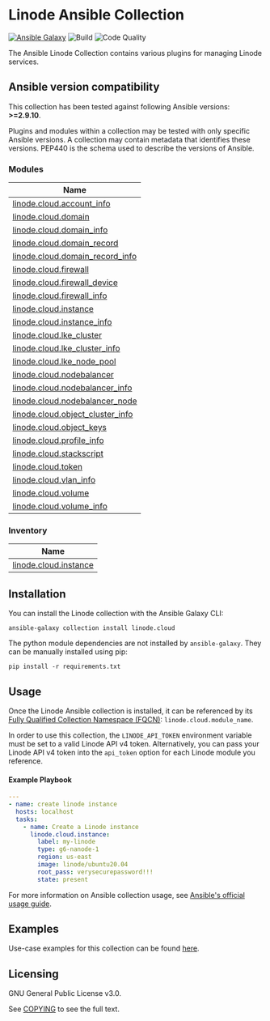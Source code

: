 # Linode Ansible Collection
[![Ansible Galaxy](https://img.shields.io/badge/galaxy-linode.cloud-660198.svg?style=flat)](https://galaxy.ansible.com/linode/cloud/) 
![Build](https://img.shields.io/github/workflow/status/linode/ansible_linode/Run%20Integration%20Tests/main?label=tests)
![Code Quality](https://img.shields.io/lgtm/grade/python/github/linode/ansible_linode?label=code%20quality)

The Ansible Linode Collection contains various plugins for managing Linode services.

<!--start requires_ansible-->
## Ansible version compatibility

This collection has been tested against following Ansible versions: **>=2.9.10**.

Plugins and modules within a collection may be tested with only specific Ansible versions.
A collection may contain metadata that identifies these versions.
PEP440 is the schema used to describe the versions of Ansible.
<!--end requires_ansible-->

<!--start collection content-->
### Modules
Name |
--- |
[linode.cloud.account_info](./docs/modules/account_info.md)|
[linode.cloud.domain](./docs/modules/domain.md)|
[linode.cloud.domain_info](./docs/modules/domain_info.md)|
[linode.cloud.domain_record](./docs/modules/domain_record.md)|
[linode.cloud.domain_record_info](./docs/modules/domain_record_info.md)|
[linode.cloud.firewall](./docs/modules/firewall.md)|
[linode.cloud.firewall_device](./docs/modules/firewall_device.md)|
[linode.cloud.firewall_info](./docs/modules/firewall_info.md)|
[linode.cloud.instance](./docs/modules/instance.md)|
[linode.cloud.instance_info](./docs/modules/instance_info.md)|
[linode.cloud.lke_cluster](./docs/modules/lke_cluster.md)|
[linode.cloud.lke_cluster_info](./docs/modules/lke_cluster_info.md)|
[linode.cloud.lke_node_pool](./docs/modules/lke_node_pool.md)|
[linode.cloud.nodebalancer](./docs/modules/nodebalancer.md)|
[linode.cloud.nodebalancer_info](./docs/modules/nodebalancer_info.md)|
[linode.cloud.nodebalancer_node](./docs/modules/nodebalancer_node.md)|
[linode.cloud.object_cluster_info](./docs/modules/object_cluster_info.md)|
[linode.cloud.object_keys](./docs/modules/object_keys.md)|
[linode.cloud.profile_info](./docs/modules/profile_info.md)|
[linode.cloud.stackscript](./docs/modules/stackscript.md)|
[linode.cloud.token](./docs/modules/token.md)|
[linode.cloud.vlan_info](./docs/modules/vlan_info.md)|
[linode.cloud.volume](./docs/modules/volume.md)|
[linode.cloud.volume_info](./docs/modules/volume_info.md)|


### Inventory
Name |
--- |
[linode.cloud.instance](./docs/inventory/instance.md)|


<!--end collection content-->

## Installation

You can install the Linode collection with the Ansible Galaxy CLI:

```shell
ansible-galaxy collection install linode.cloud
```

The python module dependencies are not installed by `ansible-galaxy`.  They can
be manually installed using pip:

```shell
pip install -r requirements.txt
```

## Usage
Once the Linode Ansible collection is installed, it can be referenced by its [Fully Qualified Collection Namespace (FQCN)](https://github.com/ansible-collections/overview#terminology): `linode.cloud.module_name`.

In order to use this collection, the `LINODE_API_TOKEN` environment variable must be set to a valid Linode API v4 token. 
Alternatively, you can pass your Linode API v4 token into the `api_token` option for each Linode module you reference.

#### Example Playbook
```yaml
---
- name: create linode instance
  hosts: localhost
  tasks:
    - name: Create a Linode instance    
      linode.cloud.instance:
        label: my-linode
        type: g6-nanode-1
        region: us-east
        image: linode/ubuntu20.04
        root_pass: verysecurepassword!!!
        state: present
```

For more information on Ansible collection usage, see [Ansible's official usage guide](https://docs.ansible.com/ansible/latest/user_guide/collections_using.html).

## Examples

Use-case examples for this collection can be found [here](./examples/README.md).

## Licensing

GNU General Public License v3.0.

See [COPYING](COPYING) to see the full text.
